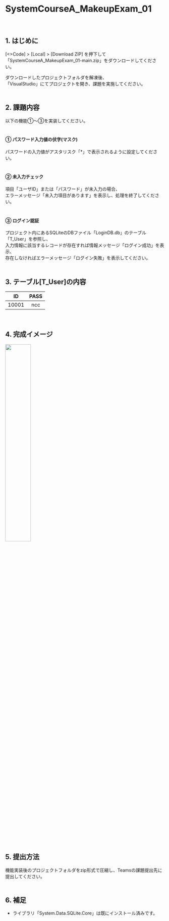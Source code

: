 # SystemCourseA_MakeupExam_01
　　
## 1. はじめに
[<>Code] > [Local] > [Download ZIP] を押下して  
「SystemCourseA_MakeupExam_01-main.zip」をダウンロードしてください。  
  
ダウンロードしたプロジェクトフォルダを解凍後、  
「VisualStudio」にてプロジェクトを開き、課題を実施してください。  
　　
## 2. 課題内容
以下の機能①～③を実装してください。  
　　
#### ① パスワード入力値の伏字(マスク)
パスワードの入力値がアスタリスク「*」で表示されるように設定してください。  
　　
#### ② 未入力チェック
項目「ユーザID」または「パスワード」が未入力の場合、  
エラーメッセージ「未入力項目があります」を表示し、処理を終了してください。  
　　
#### ③ ログイン認証
プロジェクト内にあるSQLiteのDBファイル「LoginDB.db」のテーブル「T_User」を参照し、  
入力情報に該当するレコードが存在すれば情報メッセージ「ログイン成功」を表示、  
存在しなければエラーメッセージ「ログイン失敗」を表示してください。  
　　
## 3. テーブル[T_User]の内容
| ID | PASS | 
| :---: | :---: |
| 10001 | ncc |
<br/>

## 4. 完成イメージ
<img src="https://github.com/user-attachments/assets/430e8770-52aa-4afd-a078-15b62a50fbc9" width="40%" />
<br/>
<br/>

## 5. 提出方法
機能実装後のプロジェクトフォルダをzip形式で圧縮し、Teamsの課題提出先に提出してください。  
　　
## 6. 補足
- ライブラリ「System.Data.SQLite.Core」は既にインストール済みです。  
　　
